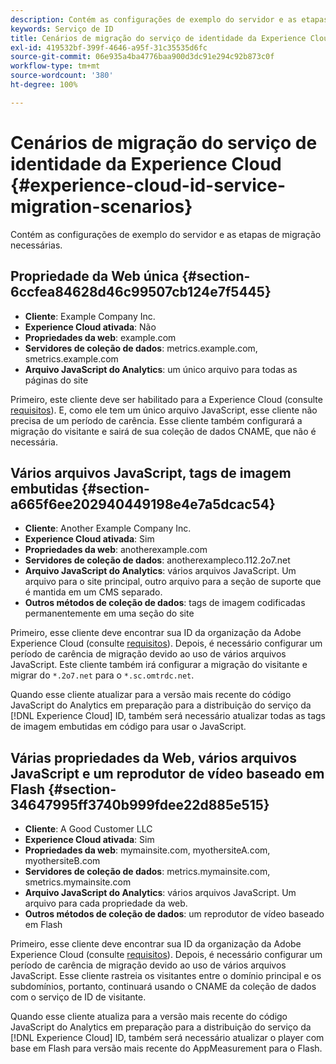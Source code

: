 ```yaml
---
description: Contém as configurações de exemplo do servidor e as etapas de migração necessárias.
keywords: Serviço de ID
title: Cenários de migração do serviço de identidade da Experience Cloud
exl-id: 419532bf-399f-4646-a95f-31c35535d6fc
source-git-commit: 06e935a4ba4776baa900d3dc91e294c92b873c0f
workflow-type: tm+mt
source-wordcount: '380'
ht-degree: 100%

---
```


# Cenários de migração do serviço de identidade da Experience Cloud {#experience-cloud-id-service-migration-scenarios}

Contém as configurações de exemplo do servidor e as etapas de migração necessárias.

## Propriedade da Web única {#section-6ccfea84628d46c99507cb124e7f5445}

* **Cliente**: Example Company Inc.
* **Experience Cloud ativada**: Não
* **Propriedades da web**: example.com
* **Servidores de coleção de dados**: metrics.example.com, smetrics.example.com
* **Arquivo JavaScript do Analytics**: um único arquivo para todas as páginas do site

Primeiro, este cliente deve ser habilitado para a Experience Cloud (consulte [requisitos](../../reference/requirements.md)). E, como ele tem um único arquivo JavaScript, esse cliente não precisa de um período de carência. Esse cliente também configurará a migração do visitante e sairá de sua coleção de dados CNAME, que não é necessária.

## Vários arquivos JavaScript, tags de imagem embutidas {#section-a665f6ee202940449198e4e7a5dcac54}

* **Cliente**: Another Example Company Inc.
* **Experience Cloud ativada**: Sim
* **Propriedades da web**: anotherexample.com
* **Servidores de coleção de dados**: anotherexampleco.112.2o7.net
* **Arquivo JavaScript do Analytics**: vários arquivos JavaScript. Um arquivo para o site principal, outro arquivo para a seção de suporte que é mantida em um CMS separado.
* **Outros métodos de coleção de dados**: tags de imagem codificadas permanentemente em uma seção do site

Primeiro, esse cliente deve encontrar sua ID da organização da Adobe Experience Cloud (consulte [requisitos](../../reference/requirements.md)). Depois, é necessário configurar um período de carência de migração devido ao uso de vários arquivos JavaScript. Este cliente também irá configurar a migração do visitante e migrar do `*.2o7.net` para o `*.sc.omtrdc.net`.

Quando esse cliente atualizar para a versão mais recente do código JavaScript do Analytics em preparação para a distribuição do serviço da [!DNL Experience Cloud] ID, também será necessário atualizar todas as tags de imagem embutidas em código para usar o JavaScript.

## Várias propriedades da Web, vários arquivos JavaScript e um reprodutor de vídeo baseado em Flash {#section-34647995ff3740b999fdee22d885e515}

* **Cliente**: A Good Customer LLC
* **Experience Cloud ativada**: Sim
* **Propriedades da web**: mymainsite.com, myothersiteA.com, myothersiteB.com
* **Servidores de coleção de dados**: metrics.mymainsite.com, smetrics.mymainsite.com
* **Arquivo JavaScript do Analytics**: vários arquivos JavaScript. Um arquivo para cada propriedade da web.
* **Outros métodos de coleção de dados**: um reprodutor de vídeo baseado em Flash

Primeiro, esse cliente deve encontrar sua ID da organização da Adobe Experience Cloud (consulte [requisitos](../../reference/requirements.md)). Depois, é necessário configurar um período de carência de migração devido ao uso de vários arquivos JavaScript. Esse cliente rastreia os visitantes entre o domínio principal e os subdomínios, portanto, continuará usando o CNAME da coleção de dados com o serviço de ID de visitante.

Quando esse cliente atualiza para a versão mais recente do código JavaScript do Analytics em preparação para a distribuição do serviço da [!DNL Experience Cloud] ID, também será necessário atualizar o player com base em Flash para versão mais recente do AppMeasurement para o Flash.
